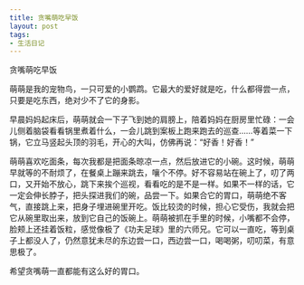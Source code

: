 ```yaml
---
title: 贪嘴萌吃早饭
layout: post
tags:
- 生活日记
---
```


贪嘴萌吃早饭

萌萌是我的宠物鸟，一只可爱的小鹦鹉。它最大的爱好就是吃，什么都得尝一点，只要是吃东西，绝对少不了它的身影。

早晨妈妈起床后，萌萌就会一下子飞到她的肩膀上，陪着妈妈在厨房里忙碌：一会儿侧着脑袋看看锅里煮着什么，一会儿跳到案板上跑来跑去的巡查……等着菜一下锅，它立马竖起头顶的羽毛，开心的大叫，仿佛再说：“好香！好香！”

萌萌喜欢吃面条，每次我都是把面条晾凉一点，然后放进它的小碗。这时候，萌萌早就等的不耐烦了，在餐桌上蹦来跳去，嚷个不停。好不容易站在碗上了，叨了两口，又开始不放心，跳下来挨个巡视，看看吃的是不是一样。如果不一样的话，它一定会伸长脖子，把头探进我们的碗，品尝一下。如果合它的胃口，萌萌绝不客气，直接跳上来，把身子埋进碗里开吃。饭比较烫的时候，担心它受伤，我就会把它从碗里取出来，放到它自己的饭碗上。萌萌被抓在手里的时候，小嘴都不会停，脸颊上还挂着饭粒，感觉像极了《功夫足球》里的六师兄。它可以一直吃，等到桌子上都没人了，仍然意犹未尽的东边尝一口，西边尝一口，喝喝粥，叨叨菜，有意思极了。

希望贪嘴萌一直都能有这么好的胃口。
